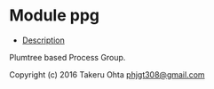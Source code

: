 

# Module ppg #
* [Description](#description)

Plumtree based Process Group.

Copyright (c) 2016 Takeru Ohta <phjgt308@gmail.com>


